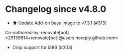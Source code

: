 # Changelog since v4.8.0
- ⬆️ Update Add-on base image to v7.3.1 (#313)

Co-authored-by: renovate[bot] <29139614+renovate[bot]@users.noreply.github.com> 
- Drop support for i386 (#303) 
